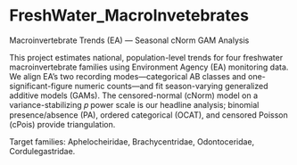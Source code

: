 # FreshWater_MacroInvetebrates

Macroinvertebrate Trends (EA) — Seasonal cNorm GAM Analysis

This project estimates national, population-level trends for four freshwater macroinvertebrate families using Environment Agency (EA) monitoring data. We align EA’s two recording modes—categorical AB classes and one-significant-figure numeric counts—and fit season-varying generalized additive models (GAMs). The censored-normal (cNorm) model on a variance-stabilizing 𝑝 power scale is our headline analysis; binomial presence/absence (PA), ordered categorical (OCAT), and censored Poisson (cPois) provide triangulation.

Target families: Aphelocheiridae, Brachycentridae, Odontoceridae, Cordulegastridae.
